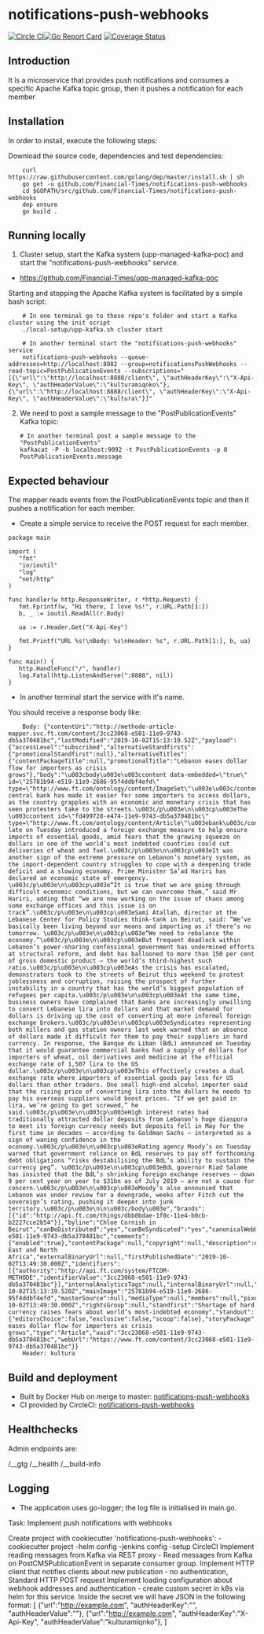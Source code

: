 # notifications-push-webhooks

[![Circle CI](https://circleci.com/gh/Financial-Times/notifications-push-webhooks/tree/master.png?style=shield)](https://circleci.com/gh/Financial-Times/notifications-push-webhooks/tree/master)[![Go Report Card](https://goreportcard.com/badge/github.com/Financial-Times/notifications-push-webhooks)](https://goreportcard.com/report/github.com/Financial-Times/notifications-push-webhooks) [![Coverage Status](https://coveralls.io/repos/github/Financial-Times/notifications-push-webhooks/badge.svg)](https://coveralls.io/github/Financial-Times/notifications-push-webhooks)

## Introduction

It is a microservice that provides push notifications and consumes a specific Apache Kafka topic group, then it pushes a notification for each member

## Installation
      
In order to install, execute the following steps:

Download the source code, dependencies and test dependencies:

        curl https://raw.githubusercontent.com/golang/dep/master/install.sh | sh
        go get -u github.com/Financial-Times/notifications-push-webhooks
        cd $GOPATH/src/github.com/Financial-Times/notifications-push-webhooks
        dep ensure
        go build .

## Running locally

1. Cluster setup, start the Kafka system (upp-managed-kafka-poc) and start the "notifications-push-webhooks" service.
- https://github.com/Financial-Times/upp-managed-kafka-poc

Starting and stopping the Apache Kafka system is facilitated by a simple bash script:
        
        # In one terminal go to these repo's folder and start a Kafka cluster using the init script
        ./local-setup/upp-kafka.sh cluster start

        # In another terminal start the "notifications-push-webhooks" service
        notifications-push-webhooks --queue-addresses=http://localhost:8082 --group=notificationsPushWebhooks --read-topic=PostPublicationEvents --subscriptions="[{\"url\":\"http://localhost:8888/client\", \"authHeaderKey\":\"X-Api-Key\", \"authHeaderValue\":\"kulturamiqnko\"},{\"url\":\"http://localhost:8888/client\", \"authHeaderKey\":\"X-Api-Key\", \"authHeaderValue\":\"kultura\"}]"

2. We need to post a sample message to the "PostPublicationEvents" Kafka topic:
      
       # In another terminal post a sample message to the "PostPublicationEvents"
       kafkacat -P -b localhost:9092 -t PostPublicationEvents -p 0 PostPublicationEvents.message

## Expected behaviour

The mapper reads events from the PostPublicationEvents topic and then it pushes a notification for each member.

- Create a simple service to receive the POST request for each member.
 ```
 package main
 
 import (
	"fmt"
	"io/ioutil"
	"log"
	"net/http"
 ) 
 
 func handler(w http.ResponseWriter, r *http.Request) {
	fmt.Fprintf(w, "Hi there, I love %s!", r.URL.Path[1:])
	b, _ := ioutil.ReadAll(r.Body)

	ua := r.Header.Get("X-Api-Key")

	fmt.Printf("URL %s!\nBody: %s\nHeader: %s", r.URL.Path[1:], b, ua)
 }
 
 func main() {
	http.HandleFunc("/", handler)
	log.Fatal(http.ListenAndServe(":8888", nil))
 }
```
- In another terminal start the service with it's name.

You should receive a response body like:

        Body: {"contentUri":"http://methode-article-mapper.svc.ft.com/content/3cc23068-e501-11e9-9743-db5a370481bc","lastModified":"2019-10-02T15:13:19.52Z","payload":{"accessLevel":"subscribed","alternativeStandfirsts":{"promotionalStandfirst":null},"alternativeTitles":{"contentPackageTitle":null,"promotionalTitle":"Lebanon eases dollar flow for importers as crisis grows"},"body":"\u003cbody\u003e\u003ccontent data-embedded=\"true\" id=\"25781b94-e519-11e9-2686-95f4ddbf4efd\" type=\"http://www.ft.com/ontology/content/ImageSet\"\u003e\u003c/content\u003e\u003cp\u003eLebanon’s central bank has made it easier for some importers to access dollars, as the country grapples with an economic and monetary crisis that has seen protesters take to the streets.\u003c/p\u003e\n\u003cp\u003eThe \u003ccontent id=\"fd499728-e474-11e9-9743-db5a370481bc\" type=\"http://www.ft.com/ontology/content/Article\"\u003ebank\u003c/content\u003e late on Tuesday introduced a foreign exchange measure to help ensure imports of essential goods, amid fears that the growing squeeze on dollars in one of the world’s most indebted countries could cut deliveries of wheat and fuel.\u003c/p\u003e\n\u003cp\u003eIt was another sign of the extreme pressure on Lebanon’s monetary system, as the import-dependent country struggles to cope with a deepening trade deficit and a slowing economy. Prime Minister Sa’ad Hariri has declared an economic state of emergency. \u003c/p\u003e\n\u003cp\u003e“It is true that we are going through difficult economic conditions, but we can overcome them,” said Mr Hariri, adding that “we are now working on the issue of chaos among some exchange offices and this issue is on track”.\u003c/p\u003e\n\u003cp\u003eSami Atallah, director at the Lebanese Center for Policy Studies think-tank in Beirut, said: “We’ve basically been living beyond our means and importing as if there’s no tomorrow. \u003c/p\u003e\n\u003cp\u003e“We need to rebalance the economy.”\u003c/p\u003e\n\u003cp\u003eBut frequent deadlock within Lebanon’s power-sharing confessional government has undermined efforts at structural reform, and debt has ballooned to more than 150 per cent of gross domestic product — the world’s third-highest such ratio.\u003c/p\u003e\n\u003cp\u003eAs the crisis has escalated, demonstrators took to the streets of Beirut this weekend to protest joblessness and corruption, raising the prospect of further instability in a country that has the world’s biggest population of refugees per capita.\u003c/p\u003e\n\u003cp\u003eAt the same time, business owners have complained that banks are increasingly unwilling to convert Lebanese lira into dollars and that market demand for dollars is driving up the cost of converting at more informal foreign exchange brokers.\u003c/p\u003e\n\u003cp\u003eSyndicates representing both millers and gas station owners last week warned that an absence of dollars made it difficult for them to pay their suppliers in hard currency. In response, the Banque du Liban (BdL) announced on Tuesday that it would guarantee commercial banks had a supply of dollars for importers of wheat, oil derivatives and medicine at the official exchange rate of 1,507 lira to the US dollar.\u003c/p\u003e\n\u003cp\u003eThis effectively creates a dual exchange rate where importers of essential goods pay less for US dollars than other traders. One small high-end alcohol importer said that the rising price of converting lira into the dollars he needs to pay his overseas suppliers would boost prices. “If we get paid in lira, we’re going to get screwed,” he said.\u003c/p\u003e\n\u003cp\u003eHigh interest rates had traditionally attracted dollar deposits from Lebanon’s huge diaspora to meet its foreign currency needs but deposits fell in May for the first time in decades — according to Goldman Sachs — interpreted as a sign of waning confidence in the economy.\u003c/p\u003e\n\u003cp\u003eRating agency Moody’s on Tuesday warned that government reliance on BdL reserves to pay off forthcoming debt obligations “risks destabilising the BdL’s ability to sustain the currency peg”. \u003c/p\u003e\n\u003cp\u003eBdL governor Riad Salame has insisted that the BdL’s shrinking foreign exchange reserves — down 9 per cent year on year to $31bn as of July 2019 — are not a cause for concern.\u003c/p\u003e\n\u003cp\u003eMoody’s also announced that Lebanon was under review for a downgrade, weeks after Fitch cut the sovereign’s rating, pushing it deeper into junk territory.\u003c/p\u003e\n\n\u003c/body\u003e","brands":[{"id":"http://api.ft.com/things/dbb0bdae-1f0c-11e4-b0cb-b2227cce2b54"}],"byline":"Chloe Cornish in Beirut","canBeDistributed":"yes","canBeSyndicated":"yes","canonicalWebUrl":"https://www.ft.com/content/3cc23068-e501-11e9-9743-db5a370481bc","comments":{"enabled":true},"contentPackage":null,"copyright":null,"description":null,"editorialDesk":"/FT/WorldNews/Middle East and North Africa","externalBinaryUrl":null,"firstPublishedDate":"2019-10-02T13:49:30.000Z","identifiers":[{"authority":"http://api.ft.com/system/FTCOM-METHODE","identifierValue":"3cc23068-e501-11e9-9743-db5a370481bc"}],"internalAnalyticsTags":null,"internalBinaryUrl":null,"lastModified":"2019-10-02T15:13:19.520Z","mainImage":"25781b94-e519-11e9-2686-95f4ddbf4efd","masterSource":null,"mediaType":null,"members":null,"pixelHeight":null,"pixelWidth":null,"publishReference":"tid_uhsqbhbjdg","publishedDate":"2019-10-02T13:49:30.000Z","rightsGroup":null,"standfirst":"Shortage of hard currency raises fears about world’s most-indebted economy","standout":{"editorsChoice":false,"exclusive":false,"scoop":false},"storyPackage":null,"title":"Lebanon eases dollar flow for importers as crisis grows","type":"Article","uuid":"3cc23068-e501-11e9-9743-db5a370481bc","webUrl":"https://www.ft.com/content/3cc23068-e501-11e9-9743-db5a370481bc"}}
        Header: kultura

## Build and deployment

* Built by Docker Hub on merge to master: [notifications-push-webhooks](https://hub.docker.com/coco/notifications-push-webhooks/)
* CI provided by CircleCI: [notifications-push-webhooks](https://circleci.com/gh/Financial-Times/notifications-push-webhooks)

## Healthchecks

Admin endpoints are:

/__gtg
/__health
/__build-info

## Logging

* The application uses go-logger; the log file is initialised in main.go.

Task:
Implement push notifications with webhooks

Create project with cookiecutter 'notifications-push-webhooks':
-cookiecutter project
-helm config
-jenkins config
-setup CircleCI
Implement reading messages from Kafka via REST proxy - Read messages from Kafka on PostCMSPublicationEvent in separate consumer group.
Implement HTTP client that notifies clients about new publication - no authentication, Standard HTTP POST request
Implement loading configuration about webhook addresses and authentication - create custom secret in k8s via helm for this service.
Inside the secret we will have JSON in the following format:
[
{"url":"http://example.com", "authHeaderKey":"", "authHeaderValue":""},
{"url":"http://example.com", "authHeaderKey":"X-Api-Key", "authHeaderValue":"kulturamiqnko"},
]